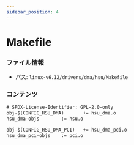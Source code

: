 ```yaml
---
sidebar_position: 4
---
```

# Makefile

### ファイル情報

- パス: `linux-v6.12/drivers/dma/hsu/Makefile`

### コンテンツ

```txt
# SPDX-License-Identifier: GPL-2.0-only
obj-$(CONFIG_HSU_DMA)		+= hsu_dma.o
hsu_dma-objs		:= hsu.o

obj-$(CONFIG_HSU_DMA_PCI)	+= hsu_dma_pci.o
hsu_dma_pci-objs	:= pci.o

```
